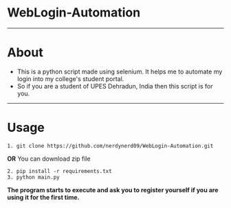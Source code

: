 # WebLogin-Automation
---
# About
- This is a python script made using selenium. It helps me to automate my login into my college's student portal.
- So if you are a student of UPES Dehradun, India then this script is for you.
---
# Usage
```
1. git clone https://github.com/nerdynerd09/WebLogin-Automation.git
```
  **OR** 
You can download zip file
```
2. pip install -r requirements.txt
3. python main.py
```
**The program starts to execute and ask you to register yourself if you are using it for the first time.**
